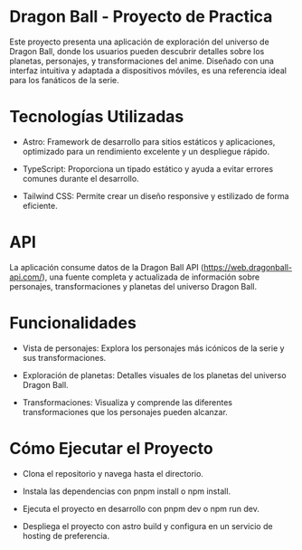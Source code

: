 # Dragon Ball - Proyecto de Practica

Este proyecto presenta una aplicación de exploración del universo de Dragon Ball, donde los usuarios pueden descubrir detalles sobre los planetas, personajes, y transformaciones del anime. Diseñado con una interfaz intuitiva y adaptada a dispositivos móviles, es una referencia ideal para los fanáticos de la serie.

# Tecnologías Utilizadas
* Astro: Framework de desarrollo para sitios estáticos y aplicaciones, optimizado para un rendimiento excelente y un despliegue rápido.

* TypeScript: Proporciona un tipado estático y ayuda a evitar errores comunes durante el desarrollo.

* Tailwind CSS: Permite crear un diseño responsive y estilizado de forma eficiente.

# API
La aplicación consume datos de la Dragon Ball API (https://web.dragonball-api.com/), una fuente completa y actualizada de información sobre personajes, transformaciones y planetas del universo Dragon Ball.

# Funcionalidades 
* Vista de personajes: Explora los personajes más icónicos de la serie y sus transformaciones.

* Exploración de planetas: Detalles visuales de los planetas del universo Dragon Ball.

* Transformaciones: Visualiza y comprende las diferentes transformaciones que los personajes pueden alcanzar.

# Cómo Ejecutar el Proyecto

* Clona el repositorio y navega hasta el directorio.

* Instala las dependencias con pnpm install o npm install.

* Ejecuta el proyecto en desarrollo con pnpm dev o npm run dev.

* Despliega el proyecto con astro build y configura en un servicio de hosting de preferencia.
